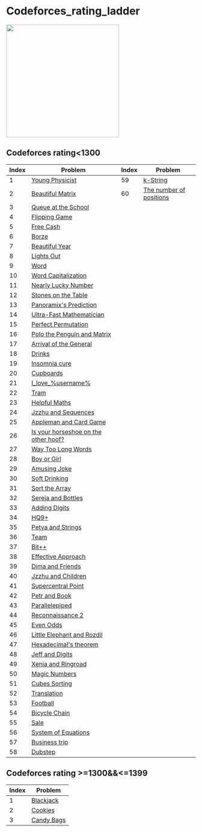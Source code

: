 # Codeforces_rating_ladder

<img src="https://codeforces.com/predownloaded/ce/bb/cebb0750c8fc9da45a299daddd9ff9f17e77bffe.jpg" height=300>

## Codeforces rating<1300

| Index | Problem | Index | Problem |
| --- | --- | --- |--- |
| 1 | [Young Physicist](https://codeforces.com/problemset/problem/69/A) | 59 |[k-String](https://codeforces.com/problemset/problem/219/A) |
| 2 | [Beautiful Matrix](https://codeforces.com/problemset/problem/263/A) | 60 |[The number of positions](https://codeforces.com/problemset/problem/124/A) |  
| 3 | [Queue at the School](https://codeforces.com/problemset/problem/266/B) |
| 4 | [Flipping Game](https://codeforces.com/problemset/problem/327/A) |
| 5 | [Free Cash](http://codeforces.com/problemset/problem/237/A) |
| 6 | [Borze](http://codeforces.com/problemset/problem/32/B) |
| 7 | [Beautiful Year](http://codeforces.com/problemset/problem/271/A) |
| 8 | [Lights Out](http://codeforces.com/problemset/problem/275/A) |
| 9 | [Word](http://codeforces.com/problemset/problem/59/A) |
| 10 | [Word Capitalization](http://codeforces.com/problemset/problem/281/A) |
| 11 | [Nearly Lucky Number](http://codeforces.com/problemset/problem/110/A) |
| 12 | [Stones on the Table](http://codeforces.com/problemset/problem/266/A) |
| 13 | [Panoramix's Prediction](http://codeforces.com/problemset/problem/80/A) |
| 14 | [Ultra-Fast Mathematician](http://codeforces.com/problemset/problem/61/A) |
| 15 | [Perfect Permutation](http://codeforces.com/problemset/problem/233/A) |
| 16 | [Polo the Penguin and Matrix](http://codeforces.com/problemset/problem/289/B) |
| 17 | [Arrival of the General](http://codeforces.com/problemset/problem/144/A) |
| 18 | [Drinks](http://codeforces.com/problemset/problem/200/B) |
| 19 | [Insomnia cure](http://codeforces.com/problemset/problem/148/A) |
| 20 | [Cupboards](http://codeforces.com/problemset/problem/248/A) |
| 21 | [I_love_%username%](http://codeforces.com/problemset/problem/155/A) |
| 22 | [Tram](http://codeforces.com/problemset/problem/116/A) |
| 23 | [Helpful Maths](http://codeforces.com/problemset/problem/339/A) |
| 24 | [Jzzhu and Sequences](https://codeforces.com/contest/450/problem/B) |
| 25 | [Appleman and Card Game](https://codeforces.com/problemset/problem/462/B) |
| 26 | [Is your horseshoe on the other hoof?](https://codeforces.com/problemset/problem/228/A) |
| 27 | [Way Too Long Words](https://codeforces.com/problemset/problem/71/A) |
| 28 | [Boy or Girl](https://codeforces.com/problemset/problem/236/A) |
| 29 | [Amusing Joke](https://codeforces.com/problemset/problem/141/A) |
| 30 | [Soft Drinking](https://codeforces.com/problemset/problem/151/A) |
| 31 | [Sort the Array](https://codeforces.com/problemset/problem/451/B) |
| 32 | [Sereja and Bottles](https://codeforces.com/problemset/problem/315/A) |
| 33 | [Adding Digits](https://codeforces.com/problemset/problem/260/A) |
| 34 | [HQ9+](https://codeforces.com/problemset/problem/133/A) |
| 35 | [Petya and Strings](https://codeforces.com/problemset/problem/112/A) |
| 36 | [Team](https://codeforces.com/problemset/problem/231/A) |
| 37 | [Bit++](https://codeforces.com/problemset/problem/282/A) |
| 38 | [Effective Approach](https://codeforces.com/problemset/problem/227/B) |
| 39 | [Dima and Friends](https://codeforces.com/problemset/problem/272/A) |
| 40 | [Jzzhu and Children](https://codeforces.com/problemset/problem/450/A) |
| 41 | [Supercentral Point](https://codeforces.com/problemset/problem/165/A) |
| 42 | [Petr and Book](https://codeforces.com/problemset/problem/139/A) |
| 43 | [Parallelepiped](https://codeforces.com/problemset/problem/224/A) |
| 44 | [Reconnaissance 2](https://codeforces.com/problemset/problem/34/A) |
| 45 | [Even Odds](https://codeforces.com/problemset/problem/318/A) |
| 46 | [Little Elephant and Rozdil](https://codeforces.com/problemset/problem/205/A) |
| 47 | [Hexadecimal's theorem](https://codeforces.com/problemset/problem/199/A) |
| 48 | [Jeff and Digits](https://codeforces.com/problemset/problem/352/A) |
| 49 | [Xenia and Ringroad](https://codeforces.com/problemset/problem/339/B) |
| 50 | [Magic Numbers](https://codeforces.com/problemset/problem/320/A) |
| 51 | [Cubes Sorting](https://codeforces.com/contest/1420/problem/A) |
| 52 | [Translation](https://codeforces.com/problemset/problem/41/A) |
| 53 | [Football](https://codeforces.com/problemset/problem/43/A) |
| 54 | [Bicycle Chain](https://codeforces.com/problemset/problem/215/A) |
| 55 | [Sale](https://codeforces.com/problemset/problem/34/B) |
| 56 | [System of Equations](https://codeforces.com/problemset/problem/214/A) |
| 57 | [Business trip](https://codeforces.com/problemset/problem/149/A) |
| 58 | [Dubstep](https://codeforces.com/problemset/problem/208/A) |

## Codeforces rating >=1300&&<=1399
| Index | Problem |
| --- | --- |
| 1 | [Blackjack](https://codeforces.com/problemset/problem/104/A) |
| 2 | [Cookies](https://codeforces.com/problemset/problem/129/A) |
| 3 | [Candy Bags](https://codeforces.com/problemset/problem/334/A) |
